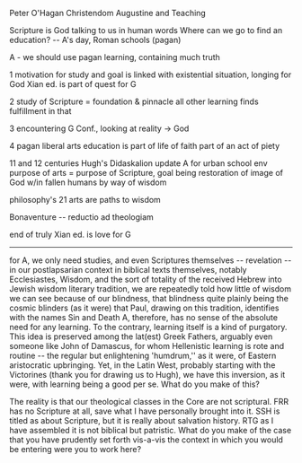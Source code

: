 Peter O'Hagan
Christendom
Augustine and Teaching

Scripture is God talking to us in human words
Where can we go to find an education? -- A's day, Roman schools (pagan)

A - we should use pagan learning, containing much truth

1 motivation for study and goal is linked with existential situation, longing for God
Xian ed. is part of quest for G

2 study of Scripture = foundation & pinnacle
all other learning finds fulfillment in that

3 encountering G
Conf., looking at reality -> God

4 pagan liberal arts education is part of life of faith
part of an act of piety

11 and 12 centuries
Hugh's Didaskalion
update A for urban school env
purpose of arts = purpose of Scripture, goal being restoration of image of God w/in fallen humans by way of wisdom

philosophy's 21 arts are paths to wisdom

Bonaventure -- reductio ad theologiam

end of truly Xian ed. is love for G

---

for A, we only need studies, and even Scriptures themselves -- revelation -- in our postlapsarian context
in biblical texts themselves, notably Ecclesiastes, Wisdom, and the sort of totality of the received Hebrew into Jewish wisdom literary tradition,
we are repeatedly told how little of wisdom we can see because of our blindness, that blindness quite plainly being the cosmic blinders (as it were) that Paul,
drawing on this tradition, identifies with the names Sin and Death
A, therefore, has no sense of the absolute need for any learning. To the contrary, learning itself is a kind of purgatory.
This idea is preserved among the lat(est) Greek Fathers, arguably even someone like John of Damascus, for whom Hellenistic learning is rote and routine -- the regular but enlightening 'humdrum,'' as it were, of Eastern aristocratic upbringing.
Yet, in the Latin West, probably starting with the Victorines (thank you for drawing us to Hugh), we have this inversion, as it were, with learning being a good per se.
What do you make of this?

The reality is that our theological classes in the Core are not scriptural.
FRR has no Scripture at all, save what I have personally brought into it.
SSH is titled as about Scripture, but it is really about salvation history.
RTG as I have assembled it is not biblical but patristic.
What do you make of the case that you have prudently set forth vis-a-vis the context in which you would be entering were you to work here?

